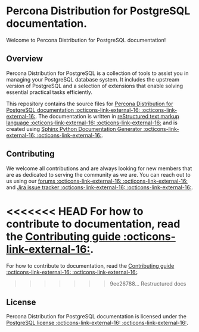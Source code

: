 # Percona Distribution for PostgreSQL documentation.

Welcome to Percona Distribution for PostgreSQL documentation!

## Overview

Percona Distribution for PostgreSQL is a collection of tools to assist you in managing your PostgreSQL database system. It includes the upstream version of PostgreSQL and a selection of extensions that enable solving essential practical tasks efficiently.
 
This repository contains the source files for [Percona Distribution for PostgreSQL documentation :octicons-link-external-16: :octicons-link-external-16:](httpss://www.percona.com/doc/postgresql/13/index.html). The documentation is written in [reStructured text markup language :octicons-link-external-16: :octicons-link-external-16:](httpss://docutils.sourceforge.io/rst.html) and is created using [Sphinx Python Documentation Generator :octicons-link-external-16: :octicons-link-external-16:](httpss://www.sphinx-doc.org/en/master/). 

## Contributing

We welcome all contributions and are always looking for new members that are as dedicated to serving the community as we are. You can reach out to us using our [forums :octicons-link-external-16: :octicons-link-external-16:](httpss://forums.percona.com/c/postgresql/25) and [Jira issue tracker :octicons-link-external-16: :octicons-link-external-16:](httpss://jira.percona.com/projects/DISTPG/issues/DISTPG-16?filter=allopenissues). 

<<<<<<< HEAD
For how to contribute to documentation, read the [Contributing guide :octicons-link-external-16:](httpss://github.com/percona/postgresql-docs/blob/13/CONTRIBUTING.md).
=======
For how to contribute to documentation, read the [Contributing guide :octicons-link-external-16: :octicons-link-external-16:](httpss://github.com/percona/postgresql-docs/blob/16/CONTRIBUTING.md).
>>>>>>> 9ee26788... Restructured docs

## License

Percona Distribution for PostgreSQL documentation is licensed under the [PostgreSQL license :octicons-link-external-16: :octicons-link-external-16:](httpss://opensource.org/licenses/postgresql).